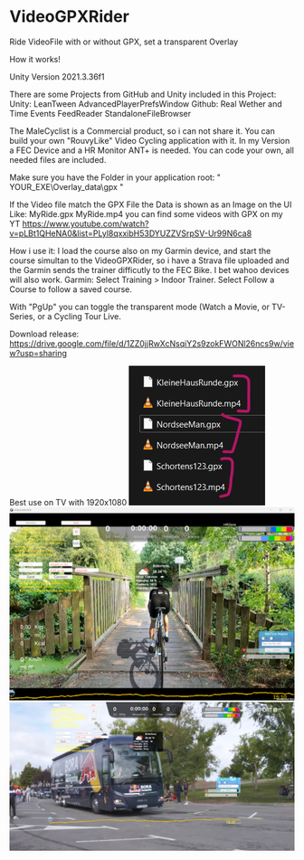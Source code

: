 # VideoGPXRider
Ride VideoFile with or without GPX, set a transparent Overlay

How it works!

Unity Version 2021.3.36f1

There are some Projects from GitHub and Unity included in this Project:
Unity:
LeanTween
AdvancedPlayerPrefsWindow
Github:
Real Wether and Time Events
FeedReader
StandaloneFileBrowser

The MaleCyclist is a Commercial product, so i can not share it.
You can build your own "RouvyLike" Video Cycling application with it.
In my Version a FEC Device and a HR Monitor ANT+ is needed. You can code your own, all needed files are included.

Make sure you have the Folder in your application root:
" YOUR_EXE\Overlay_data\gpx "

If the Video file match the GPX File the Data is shown as an Image on the UI
Like:
MyRide.gpx
MyRide.mp4
you can find some videos with GPX on my YT https://www.youtube.com/watch?v=pLBt1QHeNA0&list=PLyl8qxxibH53DYUZZVSrpSV-Ur99N6ca8

How i use it:
I load the course also on my Garmin device, and start the course simultan to the VideoGPXRider, so i have a Strava file uploaded and the Garmin sends the trainer difficutly to the FEC Bike.
I bet wahoo devices will also work.
Garmin: Select Training > Indoor Trainer. Select Follow a Course to follow a saved course.

With "PgUp" you can toggle the transparent mode (Watch a Movie, or TV-Series, or a Cycling Tour Live.

Download release: 
https://drive.google.com/file/d/1ZZ0jjRwXcNsqiY2s9zokFWONl26ncs9w/view?usp=sharing

Best use on TV with 1920x1080
![Alt text](https://github.com/Landixus/VideoGPXRider/blob/main/Overlay_data/screens/gpx_mp4match.png "GPX_MP4_Match")
![Alt text](https://github.com/Landixus/VideoGPXRider/blob/main/1.png "VideoMode")
![Alt text](https://github.com/Landixus/VideoGPXRider/blob/main/2.png "TransparentMode")



 
